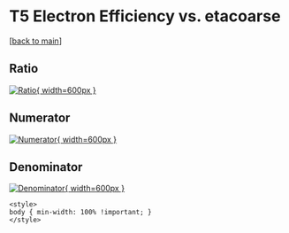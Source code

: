 # T5 Electron Efficiency vs. etacoarse

[[back to main](./)]



## Ratio

[![Ratio](../mtv/var/T5_11_eff_etacoarse.png){ width=600px }](../mtv/var/T5_11_eff_etacoarse.pdf)

## Numerator

[![Numerator](../mtv/num/T5_11_eff_etacoarse_num0.png){ width=600px }](../mtv/num/T5_11_eff_etacoarse_num0.pdf)

## Denominator

[![Denominator](../mtv/den/T5_11_eff_etacoarse_den.png){ width=600px }](../mtv/den/T5_11_eff_etacoarse_den.pdf)


``` {=html}
<style>
body { min-width: 100% !important; }
</style>
```
